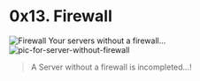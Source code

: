 <h1>0x13. Firewall</h1>

<img src="https://s3.amazonaws.com/intranet-projects-files/holbertonschool-sysadmin_devops/284/V1HjQ1Y.png" alt="Firewall"/>
Your servers without a firewall…
<img src="https://s3.amazonaws.com/intranet-projects-files/holbertonschool-sysadmin_devops/155/holbertonschool-firewall.gif" alt="pic-for-server-without-firewall">

<blockquote>A Server without a firewall is incompleted...!</blockquote>
